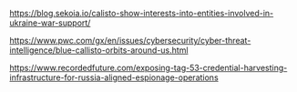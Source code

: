 https://blog.sekoia.io/calisto-show-interests-into-entities-involved-in-ukraine-war-support/

https://www.pwc.com/gx/en/issues/cybersecurity/cyber-threat-intelligence/blue-callisto-orbits-around-us.html

https://www.recordedfuture.com/exposing-tag-53-credential-harvesting-infrastructure-for-russia-aligned-espionage-operations

